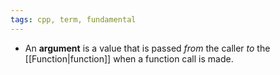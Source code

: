 ```yaml
---
tags: cpp, term, fundamental
---
```


- An **argument** is a value that is passed _from_ the caller _to_ the [[Function|function]] when a function call is made.